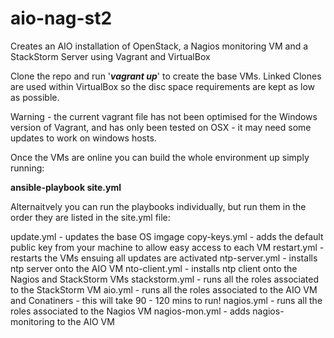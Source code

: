 # aio-nag-st2
Creates an AIO installation of OpenStack, a Nagios monitoring VM and a StackStorm Server using Vagrant and VirtualBox

Clone the repo and run '***vagrant up***' to create the base VMs.  Linked Clones are used within VirtualBox so the disc space requirements are kept as low as possible.

Warning - the current vagrant file has not been optimised for the Windows version of Vagrant, and has only been tested on OSX - it may need some updates to work on windows hosts.

Once the VMs are online you can build the whole environment up simply running:

**ansible-playbook site.yml**

Alternaitvely you can run the playbooks individually, but run them in the order they are listed in the site.yml file:

  update.yml - updates the base OS imgage
  copy-keys.yml - adds the default public key from your machine to allow easy access to each VM
  restart.yml - restarts the VMs ensuing all updates are activated
  ntp-server.yml - installs ntp server onto the AIO VM
  nto-client.yml - installs ntp client onto the Nagios and StackStorm VMs
  stackstorm.yml - runs all the roles associated to the StackStorm VM
  aio.yml - runs all the roles associated to the AIO VM and Conatiners - this will take 90 - 120 mins to run!
  nagios.yml - runs all the roles associated to the Nagios VM
  nagios-mon.yml - adds nagios-monitoring to the AIO VM